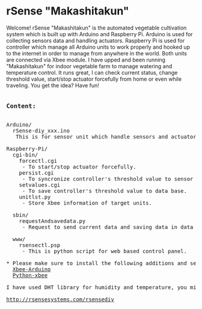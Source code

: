 # rSense "Makashitakun"
Welcome! rSense "Makashitakun" is the automated vegetable cultivation system which is built up with Arduino and Raspberry Pi. Arduino is used for collecting sensors data and handling actuators. Raspberry Pi is used for controller which manage all Arduino units to work properly and hooked up to the internet in order to manage from anywhere in the world. Both units are connected via Xbee module. I have upped and been running "Makashitakun" for indoor vegetable farm to manage watering and temperature control. It runs great, I can check current status, change threshold value, start/stop actuator forcefully from home or even while traveling. You get the idea? Have fun!
<pre>
<h3>Content:</h3>
Arduino/
  rSense-diy_xxx.ino 
   This is for sensor unit which handle sensors and actuators.

Raspberry-Pi/
  cgi-bin/
    forcectl.cgi
     - To start/stop actuator forcefully.
    persist.cgi
     - To syncronize controller's threshold value to sensor unit.
    setvalues.cgi
     - To save controller's threshold value to data base.
    unitlst.py
     - Store Xbee information of target units.
     
  sbin/
    requestAndsavedata.py
     - Request to send current data and saving data in data base.
     
  www/
    rsensectl.psp
     - This is python script for web based control panel.

* Please make sure to install the following additions and set Xbee to API mode.
  <a href="https://code.google.com/p/xbee-arduino/" target=_blank>Xbee-Arduino</a>
  <a href="https://pypi.python.org/pypi/XBee" target=_blank>Python-xbee</a>
  
I have used DHT library for humidity and temperature, you might end up with using other stuff.

<a href="http://rsensesystems.com/rsensediy" target=_blank>http://rsensesystems.com/rsensediy</a>
</pre>

